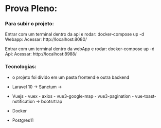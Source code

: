 # Prova Pleno:

### Para subir o projeto:

Entrar com um terminal dentro da api e rodar: docker-compose up -d
Webapp: Acessar: http://localhost:8080/


Entrar com um terminal dentro da webApp e rodar: docker-compose up -d
Api:    Acessar: http://localhost:8988/



### Tecnologias:

* o projeto foi divido em um pasta frontend e outra backend

* Laravel 10 -> Sanctum -> 

* Vuejs - vuex  - axios  -  vue3-google-map -  vue3-pagination  -  vue-toast-notification  -> bootsrtrap

* Docker

* Postgres11

